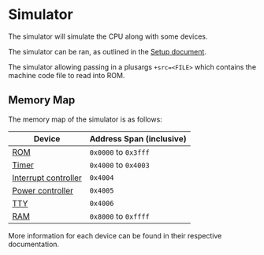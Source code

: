 # Simulator

The simulator will simulate the CPU along with some devices.

The simulator can be ran, as outlined in the [Setup document](../setup.md#simulate).

The simulator allowing passing in a plusargs `+src=<FILE>` which contains the machine code file to read into ROM.

## Memory Map

The memory map of the simulator is as follows:

| Device | Address Span (inclusive) |
|---|---|
| [ROM](memory.md#read-only-memory) | `0x0000` to `0x3fff` |
| [Timer](timer.md) | `0x4000` to `0x4003` |
| [Interrupt controller](interrupt_controller.md) | `0x4004` |
| [Power controller](power_controller.md) | `0x4005` |
| [TTY](tty.md) | `0x4006` |
| [RAM](memory.md#random-access-memory) | `0x8000` to `0xffff` |

More information for each device can be found in their respective documentation.
